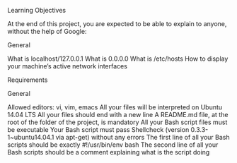 Learning Objectives

At the end of this project, you are expected to be able to explain to anyone, without the help of Google:

General

What is localhost/127.0.0.1
What is 0.0.0.0
What is /etc/hosts
How to display your machine’s active network interfaces


Requirements

General

Allowed editors: vi, vim, emacs
All your files will be interpreted on Ubuntu 14.04 LTS
All your files should end with a new line
A README.md file, at the root of the folder of the project, is mandatory
All your Bash script files must be executable
Your Bash script must pass Shellcheck (version 0.3.3-1~ubuntu14.04.1 via apt-get) without any errors
The first line of all your Bash scripts should be exactly #!/usr/bin/env bash
The second line of all your Bash scripts should be a comment explaining what is the script doing